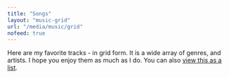 ```yaml
---
title: "Songs"
layout: "music-grid"
url: "/media/music/grid"
nofeed: true
---
```


Here are my favorite tracks - in grid form. It is a wide array of genres, and artists. I hope you enjoy them as much as I do. You can also [view this as a list](/media/music/).

